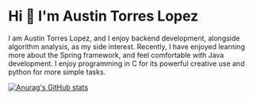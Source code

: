 # Hi 👋 I'm Austin Torres Lopez 
I am Austin Torres Lopez, and I enjoy backend development, alongside algorithm analysis, as my side interest. Recently, I have enjoyed learning more about the Spring framework, and feel comfortable with Java development. I enjoy programming in C for its powerful creative use and python for more simple tasks. 

[![Anurag's GitHub stats](https://github-readme-stats.vercel.app/api?username=AustinTorresLopez)](https://github.com/anuraghazra/github-readme-stats)
